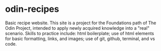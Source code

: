 # odin-recipes
Basic recipe website. This site is a project for the Foundations path of The Odin Project, intended to apply newly acquired knowledge into a "real" scenario. Skills to practice include: html boilerplate; use of html elements for basic formatting, links, and images; use of git, github, terminal, and vs code.
